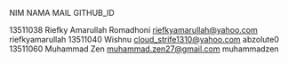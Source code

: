 NIM 		NAMA 							MAIL 							GITHUB_ID

13511038	Riefky Amarullah Romadhoni		riefkyamarullah@yahoo.com		riefkyamarullah
13511040 	Wishnu							cloud_strife1310@yahoo.com		abzolute0
13511060	Muhammad Zen					muhammad.zen27@gmail.com		muhammadzen

